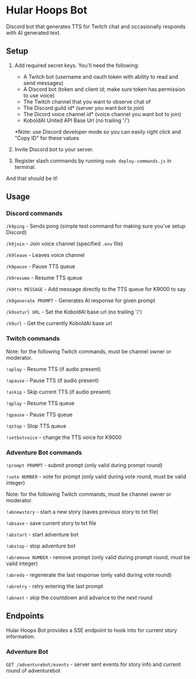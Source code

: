# Hular Hoops Bot

Discord bot that generates TTS for Twitch chat and occasionally responds with AI generated text.

## Setup

1. Add required secret keys. You'll need the following:

   - A Twitch bot (username and oauth token with ability to read and send messages)
   - A Discord bot (token and client id; make sure token has permission to use voice)
   - The Twitch channel that you want to observe chat of
   - The Discord guild id\* (server you want bot to join)
   - The Dicord voice channel id\* (voice channel you want bot to join)
   - KoboldAI United API Base Url (no trailing '/')

   \*Note: use Discord developer mode so you can easily right click and "Copy ID" for these values

2. Invite Discord bot to your server.
3. Register slash commands by running `node deploy-commands.js` in terminal.

And that should be it!

## Usage

### Discord commands

`/k9ping` - Sends pong (simple test command for making sure you've setup Discord)

`/k9join` - Join voice channel (specified `.env` file)

`/k9leave` - Leaves voice channel

`/k9pause` - Pause TTS queue

`/k9resume` - Resume TTS queue

`/k9tts MESSAGE` - Add message directly to the TTS queue for K9000 to say

`/k9generate PROMPT` - Generates AI response for given prompt 

`/k9seturl URL` - Set the KoboldAI base url (no trailing '/')

`/k9url` - Get the currently KoboldAI base url

### Twitch commands

Note: for the following Twitch commands, must be channel owner or moderator.

`!aplay` - Resume TTS (if audio present)

`!apause` - Pause TTS (if audio present)

`!askip` - Skip current TTS (if audio present)

`!qplay` - Resume TTS queue

`!qpause` - Pause TTS queue

`!qstop` - Stop TTS queue

`!setbotvoice` - change the TTS voice for K9000

### Adventure Bot commands

`!prompt PROMPT` - submit prompt (only valid during prompt round)

`!vote NUMBER` - vote for prompt (only valid during vote round, must be valid integer)

Note: for the following Twitch commands, must be channel owner or moderator.

`!abnewstory` - start a new story (saves previous story to txt file)

`!absave` - save current story to txt file

`!abstart` - start adventure bot

`!abstop` - stop adventure bot

`!abremove NUMBER` - remove prompt (only valid during prompt round, must be valid integer)

`!abredo` - regenerate the last response (only valid during vote round)

`!abretry` - retry entering the last prompt

`!abnext` - skip the countdown and advance to the next round

## Endpoints

Hular Hoops Bot provides a SSE endpoint to hook into for current story information.

### Adventure Bot

`GET /adventurebot/events` - server sent events for story info and current round of adventurebot
